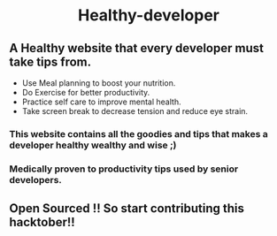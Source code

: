 # <p align="center">Healthy-developer<p>
## A Healthy website that every developer must take tips from.
<div>
<ul>
<li>Use Meal planning to boost your nutrition.</li>
<li>Do Exercise for better productivity.</li>
<li>Practice self care to improve mental health.</li>
<li>Take screen break to decrease tension and reduce eye strain.</li>
</ul>
</div>

### This website contains all the goodies and tips that makes a developer healthy wealthy and wise ;)
### Medically proven to productivity tips used by senior developers.
## Open Sourced !! So start contributing this hacktober!!

